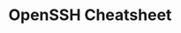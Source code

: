 ---
layout: default
header: OpenSSH
title: OpenSSH Cheatsheet
description: Git sheet with common tasks, commands and information related to OpenSSH.
---